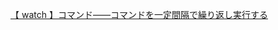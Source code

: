 [【 watch 】コマンド――コマンドを一定間隔で繰り返し実行する](https://www.atmarkit.co.jp/ait/articles/1806/29/news037.html "【 watch 】コマンド――コマンドを一定間隔で繰り返し実行する")<br/>

